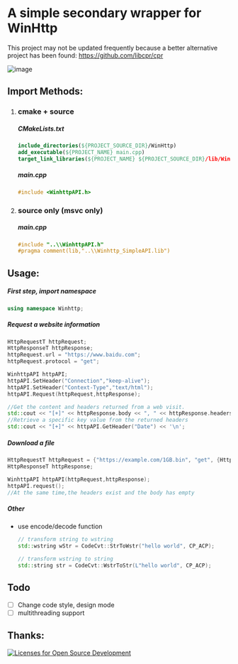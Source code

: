 # A simple secondary wrapper for WinHttp


This project may not be updated frequently because a better alternative project has been found: https://github.com/libcpr/cpr


![image](https://learn.microsoft.com/en-us/windows/win32/winhttp/images/art-winhttp3.png)
## Import Methods:
1. ### cmake + source
   ##### CMakeLists.txt
    ```cmake
    include_directories(${PROJECT_SOURCE_DIR}/WinHttp)
    add_executable(${PROJECT_NAME} main.cpp)
    target_link_libraries(${PROJECT_NAME} ${PROJECT_SOURCE_DIR}/lib/Winhttp_SimpleAPI.lib)
    ```
    ##### main.cpp
    ```c++
    #include <WinhttpAPI.h>
    ```
2. ### source only (msvc only)
   ##### main.cpp
    ```c++
    #include "..\\WinhttpAPI.h"
    #pragma comment(lib,"..\\Winhttp_SimpleAPI.lib")
    ```

## Usage:
##### First step, import namespace
```c++
using namespace Winhttp;
```
##### Request a website information
```c++
HttpRequestT httpRequest;
HttpResponseT httpResponse;
httpRequest.url = "https://www.baidu.com";
httpRequest.protocol = "get";

WinhttpAPI httpAPI;
httpAPI.SetHeader("Connection","keep-alive");
httpAPI.SetHeader("Context-Type","text/html");
httpAPI.Request(httpRequest,httpResponse);

//Get the content and headers returned from a web visit.
std::cout << "[+]" << httpResponse.body << ", " << httpResponse.headers << '\n';
//Retrieve a specific key value from the returned headers
std::cout << "[+]" << httpAPI.GetHeader("Date") << '\n';
```
##### Download a file
```c++
HttpRequestT httpRequest = {"https://example.com/1GB.bin", "get", {HttpRequestT::SaveMethodT::FILE_STREAM, "C:\\test.bin"}};
HttpResponseT httpResponse;

WinhttpAPI httpAPI(httpRequest,httpResponse);
httpAPI.request();
//At the same time,the headers exist and the body has empty
```
##### Other
- use encode/decode function
    ```c++
    // transform string to wstring
    std::wstring wStr = CodeCvt::StrToWstr("hello world", CP_ACP);
    
    // transform wstring to string
    std::string str = CodeCvt::WstrToStr(L"hello world", CP_ACP);
    ```
  
## Todo
   - [ ] Change code style, design mode
   - [ ] multithreading support

## Thanks:
[![Licenses for Open Source Development](https://img.shields.io/badge/JetBrains-Open%20Source%20License-white?logo=JetBrains&style=plastic)](https://www.jetbrains.com/community/opensource/#support)
